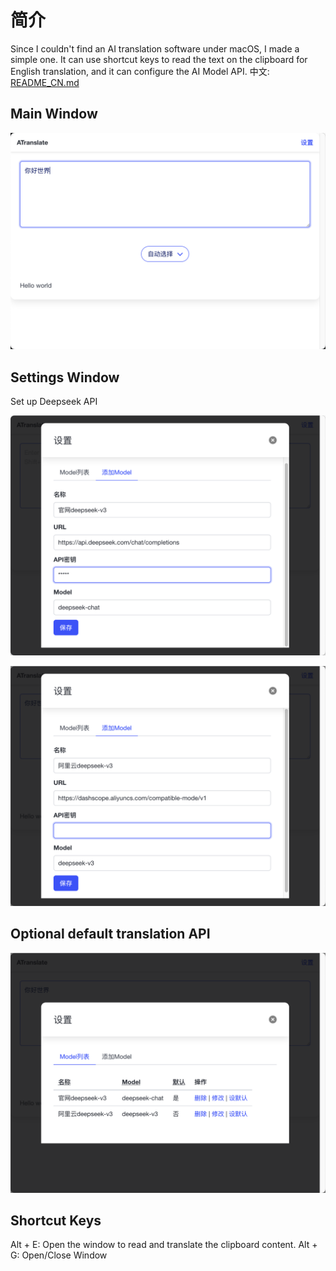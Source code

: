 # 简介

Since I couldn't find an AI translation software under macOS, I made a simple one. It can use shortcut keys to read the text on the clipboard for English translation, and it can configure the AI Model API.
中文: [README_CN.md](README_CN.md)
## Main Window
![img_1.png](img_1.png)

## Settings Window

Set up Deepseek API

![img_2.png](img_2.png)

![img_3.png](img_3.png)

## Optional default translation API

![img_4.png](img_4.png)

## Shortcut Keys
Alt + E: Open the window to read and translate the clipboard content.
Alt + G: Open/Close Window